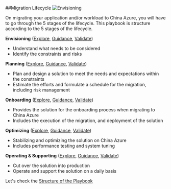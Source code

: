 ##Migration Lifecycle
![Envisioning](https://mncplaybook.azurewebsites.net/Content/Images/lifecycle.png)

On migrating your application and/or workload to China Azure, you will have to go through the 5 stages of the lifecycle.
This playbook is structure according to the 5 stages of the lifecycle.

**Envisioning** ([Explore](https://github.com/Azure/AzureGlobalConnectionCenter/blob/master/PlayBook/Envisioning/Explore/Explore.md), [Guidance](https://github.com/Azure/AzureGlobalConnectionCenter/blob/master/PlayBook/Envisioning/Guidance/Guidance.md), [Validate](https://github.com/Azure/AzureGlobalConnectionCenter/blob/master/PlayBook/Envisioning/Validate.md))
- Understand what needs to be considered
- Identify the constraints and risks
 
**Planning** ([Explore](https://github.com/Azure/AzureGlobalConnectionCenter/blob/master/PlayBook/Planning/Explore/Explore.md), [Guidance](https://github.com/Azure/AzureGlobalConnectionCenter/blob/master/PlayBook/Planning/Guidance/Guidance.md), [Validate](https://github.com/Azure/AzureGlobalConnectionCenter/blob/master/PlayBook/Planning/Validate.md))
- Plan and design a solution to meet the needs and expectations within the constraints
- Estimate the efforts and formulate a schedule for the migration, including risk management
 
**Onboarding** ([Explore](https://github.com/Azure/AzureGlobalConnectionCenter/blob/master/PlayBook/Onboarding/Explore/Explore.md), [Guidance](https://github.com/Azure/AzureGlobalConnectionCenter/blob/master/PlayBook/Onboarding/Guidance/Guidance.md), [Validate](https://github.com/Azure/AzureGlobalConnectionCenter/blob/master/PlayBook/Onboarding/Validate.md))
- Provides the solution for the onboarding process when migrating to China Azure
- Includes the execution of the migration, and deployment of the solution
 
**Optimizing** ([Explore](https://github.com/Azure/AzureGlobalConnectionCenter/blob/master/PlayBook/Optimizing/Explore/Explore.md), [Guidance](https://github.com/Azure/AzureGlobalConnectionCenter/blob/master/PlayBook/Optimizing/Guidance/Guidance.md), [Validate](https://github.com/Azure/AzureGlobalConnectionCenter/blob/master/PlayBook/Optimizing/Validate.md))
- Stabilizing and optimizing the solution on China Azure
- Includes performance testing and system tuning
 
**Operating & Supporting** ([Explore](https://github.com/Azure/AzureGlobalConnectionCenter/blob/master/PlayBook/Operating%20and%20Supporting/Explore/Explore.md), [Guidance](https://github.com/Azure/AzureGlobalConnectionCenter/blob/master/PlayBook/Operating%20and%20Supporting/Guidance/Guidance.md), [Validate](https://github.com/Azure/AzureGlobalConnectionCenter/blob/master/PlayBook/Operating%20and%20Supporting/Validate.md))
- Cut over the solution into production
- Operate and support the solution on a daily basis

Let's check the [Structure of the Playbook](https://github.com/Azure/AzureGlobalConnectionCenter/blob/master/PlayBook/Playbook%20Overview/Structure%20of%20the%20Playbook.md)
